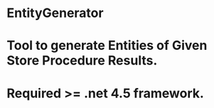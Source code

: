 # EntityGenerator
# Tool to generate Entities of Given Store Procedure Results.
# Required >= .net 4.5 framework.
